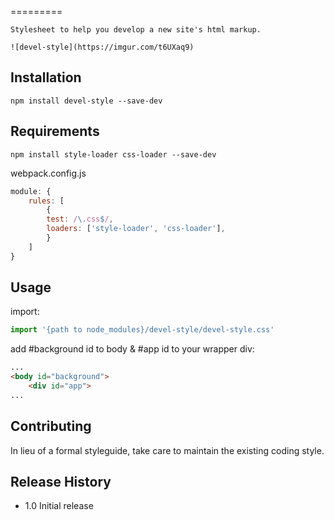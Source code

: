 <!--
@Author: Andreee Ray <develdoe>
@Date:   2017-04-10T17:45:02+02:00
@Email:  me@andreeray.se
@Filename: README.md
@Last modified by:   develdoe
@Last modified time: 2017-04-11T14:16:50+02:00
-->

=========

    Stylesheet to help you develop a new site's html markup.

    ![devel-style](https://imgur.com/t6UXaq9)

## Installation

    npm install devel-style --save-dev

## Requirements


`npm install style-loader css-loader --save-dev`

webpack.config.js

```js
module: {
    rules: [
        {
        test: /\.css$/,
        loaders: ['style-loader', 'css-loader'],
        }
    ]
}
```

## Usage

import:

```js
import '{path to node_modules}/devel-style/devel-style.css'
```
add #background id to body & #app id to your wrapper div:

```html
...
<body id="background">
    <div id="app">
...
```

## Contributing

In lieu of a formal styleguide, take care to maintain the existing coding style.

## Release History

* 1.0 Initial release
